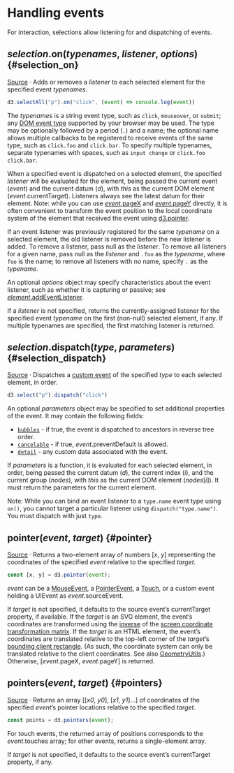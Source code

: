 # Handling events

For interaction, selections allow listening for and dispatching of events.

## *selection*.on(*typenames*, *listener*, *options*) {#selection_on}

[Source](https://github.com/d3/d3-selection/blob/main/src/selection/on.js) · Adds or removes a *listener* to each selected element for the specified event *typenames*.

```js
d3.selectAll("p").on("click", (event) => console.log(event))
```

The *typenames* is a string event type, such as `click`, `mouseover`, or `submit`; any [DOM event type](https://developer.mozilla.org/en-US/docs/Web/Events#Standard_events) supported by your browser may be used. The type may be optionally followed by a period (`.`) and a name; the optional name allows multiple callbacks to be registered to receive events of the same type, such as `click.foo` and `click.bar`. To specify multiple typenames, separate typenames with spaces, such as `input change` or `click.foo click.bar`.

When a specified event is dispatched on a selected element, the specified *listener* will be evaluated for the element, being passed the current event (*event*) and the current datum (*d*), with *this* as the current DOM element (*event*.currentTarget). Listeners always see the latest datum for their element. Note: while you can use [*event*.pageX](https://developer.mozilla.org/en/DOM/event.pageX) and [*event*.pageY](https://developer.mozilla.org/en/DOM/event.pageY) directly, it is often convenient to transform the event position to the local coordinate system of the element that received the event using [d3.pointer](#pointer).

If an event listener was previously registered for the same *typename* on a selected element, the old listener is removed before the new listener is added. To remove a listener, pass null as the *listener*. To remove all listeners for a given name, pass null as the *listener* and `.foo` as the *typename*, where `foo` is the name; to remove all listeners with no name, specify `.` as the *typename*.

An optional *options* object may specify characteristics about the event listener, such as whether it is capturing or passive; see [*element*.addEventListener](https://developer.mozilla.org/en-US/docs/Web/API/EventTarget/addEventListener).

If a *listener* is not specified, returns the currently-assigned listener for the specified event *typename* on the first (non-null) selected element, if any. If multiple typenames are specified, the first matching listener is returned.

## *selection*.dispatch(*type*, *parameters*) {#selection_dispatch}

[Source](https://github.com/d3/d3-selection/blob/main/src/selection/dispatch.js) · Dispatches a [custom event](http://www.w3.org/TR/dom/#interface-customevent) of the specified *type* to each selected element, in order.

```js
d3.select("p").dispatch("click")
```

An optional *parameters* object may be specified to set additional properties of the event. It may contain the following fields:

* [`bubbles`](https://www.w3.org/TR/dom/#dom-event-bubbles) - if true, the event is dispatched to ancestors in reverse tree order.
* [`cancelable`](https://www.w3.org/TR/dom/#dom-event-cancelable) - if true, *event*.preventDefault is allowed.
* [`detail`](https://www.w3.org/TR/dom/#dom-customevent-detail) - any custom data associated with the event.

If *parameters* is a function, it is evaluated for each selected element, in order, being passed the current datum (*d*), the current index (*i*), and the current group (*nodes*), with *this* as the current DOM element (*nodes*[*i*]). It must return the parameters for the current element.

Note: While you can bind an event listener to a `type.name` event type using `on()`, you cannot target a particular listener using `dispatch("type.name")`.  You must dispatch with just `type`.

## pointer(*event*, *target*) {#pointer}

[Source](https://github.com/d3/d3-selection/blob/main/src/pointer.js) · Returns a two-element array of numbers [*x*, *y*] representing the coordinates of the specified *event* relative to the specified *target*.

```js
const [x, y] = d3.pointer(event);
```

*event* can be a [MouseEvent](https://developer.mozilla.org/en-US/docs/Web/API/MouseEvent), a [PointerEvent](https://developer.mozilla.org/en-US/docs/Web/API/PointerEvent), a [Touch](https://www.w3.org/TR/touch-events/#touch-interface), or a custom event holding a UIEvent as *event*.sourceEvent.

If *target* is not specified, it defaults to the source event’s currentTarget property, if available. If the *target* is an SVG element, the event’s coordinates are transformed using the [inverse](https://www.w3.org/TR/geometry-1/#dom-dommatrixreadonly-inverse) of the [screen coordinate transformation matrix](https://www.w3.org/TR/SVG/types.html#__svg__SVGGraphicsElement__getScreenCTM). If the *target* is an HTML element, the event’s coordinates are translated relative to the top-left corner of the *target*’s [bounding client rectangle](https://developer.mozilla.org/en-US/docs/Web/API/Element/getBoundingClientRect). (As such, the coordinate system can only be translated relative to the client coordinates. See also [GeometryUtils](https://www.w3.org/TR/cssom-view-1/#the-geometryutils-interface).) Otherwise, [*event*.pageX, *event*.pageY] is returned.

## pointers(*event*, *target*) {#pointers}

[Source](https://github.com/d3/d3-selection/blob/main/src/pointers.js) · Returns an array [[*x0*, *y0*], [*x1*, *y1*]…] of coordinates of the specified *event*’s pointer locations relative to the specified *target*.

```js
const points = d3.pointers(event);
```

For touch events, the returned array of positions corresponds to the *event*.touches array; for other events, returns a single-element array.

If *target* is not specified, it defaults to the source event’s currentTarget property, if any.
